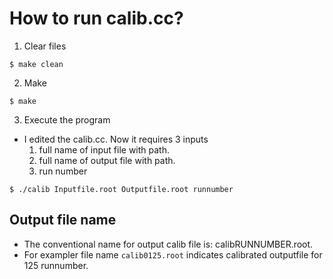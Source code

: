 # How to run calib.cc?

1. Clear files
```
$ make clean
```
2. Make
```
$ make
```
3. Execute the program
- I edited the calib.cc. Now it requires 3 inputs
  1) full name of input file with path.
  2) full name of output file with path.
  3) run number 
```
$ ./calib Inputfile.root Outputfile.root runnumber
```

## Output file name

- The conventional name for output calib file is: calibRUNNUMBER.root.
- For exampler file name `calib0125.root` indicates calibrated outputfile for 125 runnumber.

